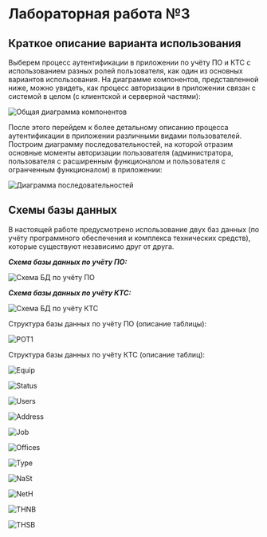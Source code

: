 # Лабораторная работа №3

## Краткое описание варианта использования

Выберем процесс аутентификации в приложении по учёту ПО и КТС с использованием разных ролей пользователя, как один из основных вариантов использования. На диаграмме компонентов, представленной ниже, можно увидеть, как процесс авторизации в приложении связан с системой в целом (с клиентской и серверной частями):

![Общая диаграмма компонентов](https://github.com/Vadim-Charming-Concerts/HSE_Labs_Software_Architecture_/assets/100124384/dd65565c-8e4f-4eba-855a-d5ea99524145)

После этого перейдем к более детальному описанию процесса аутентификации в приложении различными видами пользователей. Построим диаграмму последовательностей, на которой отразим основные моменты авторизации пользователя (администратора, пользователя с расширенным функционалом и пользователя с огранченным функционалом) в приложении:

![Диаграмма последовательностей](https://github.com/Vadim-Charming-Concerts/HSE_Labs_Software_Architecture_/assets/100124384/d8957e42-ad57-4896-b0a7-017d83af20bc)

## Схемы базы данных

В настоящей работе предусмотрено использование двух баз данных (по учёту программного обеспечения и комплекса технических средств), которые существуют независимо друг от друга.

___Схема базы данных по учёту ПО:___

![Схема БД по учёту ПО](https://github.com/Vadim-Charming-Concerts/HSE_Labs_Software_Architecture_/assets/100124384/063a0ba9-b21b-41a8-9033-93f3c2501ef2)

___Схема базы данных по учёту КТС:___

![Схема БД по учёту КТС](https://github.com/Vadim-Charming-Concerts/HSE_Labs_Software_Architecture_/assets/100124384/e73ad181-2264-4ccf-9a89-fd82e7efe067)

Структура базы данных по учёту ПО (описание таблицы):

![POT1](https://github.com/Vadim-Charming-Concerts/HSE_Labs_Software_Architecture_/assets/100124384/4abc914c-00b3-41ea-9458-48ff6badbb6c)

Структура базы данных по учёту КТС (описание таблиц):

![Equip](https://github.com/Vadim-Charming-Concerts/HSE_Labs_Software_Architecture_/assets/100124384/7cc6369f-b13c-46f4-bb0e-89143f0cbb84)

![Status](https://github.com/Vadim-Charming-Concerts/HSE_Labs_Software_Architecture_/assets/100124384/d87483ae-c4a3-43ab-8011-50200eb6e485)

![Users](https://github.com/Vadim-Charming-Concerts/HSE_Labs_Software_Architecture_/assets/100124384/c55e9378-4d58-4c0c-a36e-40cb31826c97)

![Address](https://github.com/Vadim-Charming-Concerts/HSE_Labs_Software_Architecture_/assets/100124384/eafe2ad5-020d-4626-9022-dbbb3d7d2f3c)

![Job](https://github.com/Vadim-Charming-Concerts/HSE_Labs_Software_Architecture_/assets/100124384/0c60a615-b1ea-4097-8816-42c257485a76)

![Offices](https://github.com/Vadim-Charming-Concerts/HSE_Labs_Software_Architecture_/assets/100124384/27b690d3-1acb-4198-8230-84a044b39405)

![Type](https://github.com/Vadim-Charming-Concerts/HSE_Labs_Software_Architecture_/assets/100124384/b6e73d30-0195-4d6a-bc6a-02edb044cd56)

![NaSt](https://github.com/Vadim-Charming-Concerts/HSE_Labs_Software_Architecture_/assets/100124384/5bd9a524-7d56-4b6b-967f-e0b1cecd7b5b)

![NetH](https://github.com/Vadim-Charming-Concerts/HSE_Labs_Software_Architecture_/assets/100124384/84887b24-f464-4e9c-ad02-9c2143815fcb)

![THNB](https://github.com/Vadim-Charming-Concerts/HSE_Labs_Software_Architecture_/assets/100124384/f6eadd1d-2cea-40ab-8c0e-391bdb70c89a)

![THSB](https://github.com/Vadim-Charming-Concerts/HSE_Labs_Software_Architecture_/assets/100124384/7a5b7dda-60c9-4e14-a6fb-4eb1e285f7b3)


